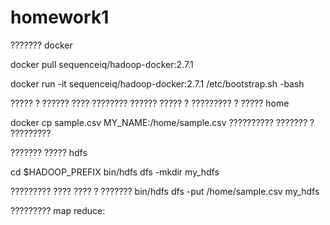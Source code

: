 # homework1

??????? docker 

docker pull sequenceiq/hadoop-docker:2.7.1

docker run -it sequenceiq/hadoop-docker:2.7.1 /etc/bootstrap.sh -bash

 ????? ? ?????? ???? ???????? ?????? ????? ? ????????? ? ????? home
 
 docker cp sample.csv MY_NAME:/home/sample.csv
 ?????????? ??????? ? ?????????

??????? ????? hdfs

cd $HADOOP_PREFIX
bin/hdfs dfs -mkdir my_hdfs

????????? ???? ???? ? ???????
bin/hdfs dfs -put /home/sample.csv my_hdfs

????????? map reduce: